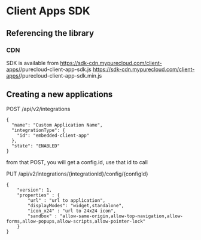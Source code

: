 # Client Apps SDK

## Referencing the library
### CDN

SDK is available from
https://sdk-cdn.mypurecloud.com/client-apps/<taggedversion>/purecloud-client-app-sdk.js
https://sdk-cdn.mypurecloud.com/client-apps/<taggedversion>/purecloud-client-app-sdk.min.js

## Creating a new applications


POST /api/v2/integrations
~~~
{
  "name": "Custom Application Name",
  "integrationType": {
    "id": "embedded-client-app"
  },
  "state": "ENABLED"
}
~~~

from that POST, you will get a config.id, use that id to call

PUT /api/v2/integrations/{integrationId}/config/{configId}

~~~
{
    "version": 1,
    "properties" : {
        "url" : "url to application",
        "displayModes": "widget,standalone",
        "icon_x24" : "url to 24x24 icon",
        "sandbox" : "allow-same-origin,allow-top-navigation,allow-forms,allow-popups,allow-scripts,allow-pointer-lock"
    }
}
~~~
